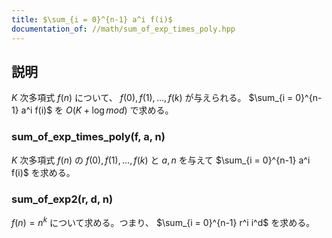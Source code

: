 ```yaml
---
title: $\sum_{i = 0}^{n-1} a^i f(i)$
documentation_of: //math/sum_of_exp_times_poly.hpp
---
```


## 説明

$K$ 次多項式 $f(n)$ について、 $f(0), f(1), \dots, f(k)$ が与えられる。 
$\sum_{i = 0}^{n-1} a^i f(i)$ を $O(K + \log{mod})$ で求める。

### sum_of_exp_times_poly(f, a, n)

$K$ 次多項式 $f(n)$ の $f(0), f(1), \dots, f(k)$ と $a, n$ を与えて $\sum_{i = 0}^{n-1} a^i f(i)$ を求める。

### sum_of_exp2(r, d, n)

$f(n) = n^k$ について求める。つまり、 $\sum_{i = 0}^{n-1} r^i i^d$ を求める。

